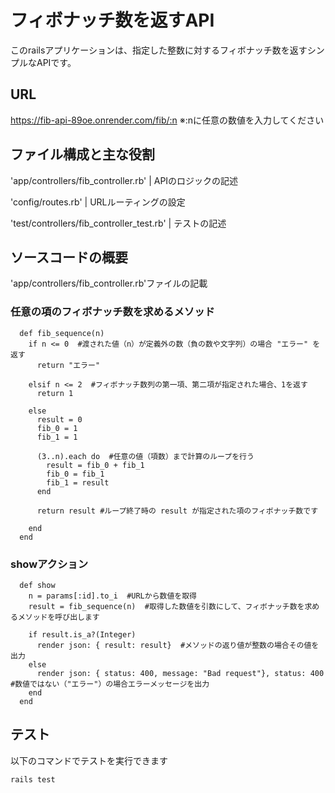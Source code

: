 # フィボナッチ数を返すAPI
このrailsアプリケーションは、指定した整数に対するフィボナッチ数を返すシンプルなAPIです。


## URL
https://fib-api-89oe.onrender.com/fib/:n
※:nに任意の数値を入力してください


## ファイル構成と主な役割
'app/controllers/fib_controller.rb' | APIのロジックの記述

'config/routes.rb' | URLルーティングの設定

'test/controllers/fib_controller_test.rb' | テストの記述


## ソースコードの概要
'app/controllers/fib_controller.rb'ファイルの記載

### 任意の項のフィボナッチ数を求めるメソッド

```
  def fib_sequence(n)
    if n <= 0  #渡された値（n）が定義外の数（負の数や文字列）の場合 "エラー" を返す
      return "エラー"

    elsif n <= 2  #フィボナッチ数列の第一項、第二項が指定された場合、1を返す
      return 1

    else
      result = 0
      fib_0 = 1
      fib_1 = 1

      (3..n).each do  #任意の値（項数）まで計算のループを行う
        result = fib_0 + fib_1
        fib_0 = fib_1
        fib_1 = result
      end
      
      return result #ループ終了時の result が指定された項のフィボナッチ数です

    end
  end
```

### showアクション

```
  def show
    n = params[:id].to_i  #URLから数値を取得
    result = fib_sequence(n)  #取得した数値を引数にして、フィボナッチ数を求めるメソッドを呼び出します

    if result.is_a?(Integer)
      render json: { result: result}  #メソッドの返り値が整数の場合その値を出力
    else
      render json: { status: 400, message: "Bad request"}, status: 400  #数値ではない（"エラー"）の場合エラーメッセージを出力
    end
  end
```


## テスト

以下のコマンドでテストを実行できます

`rails test`
